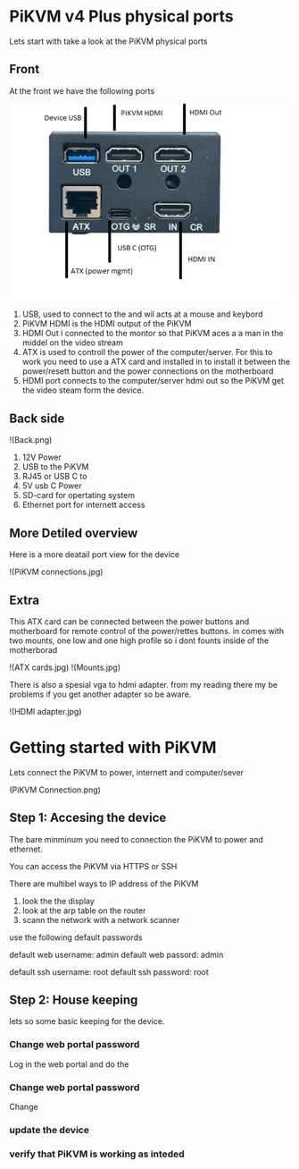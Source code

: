 #  PiKVM v4 Plus physical ports 

Lets start with take a look at the PiKVM physical ports



## Front
At the front we have the following ports 

![Front](Front.png)


1. USB, used to connect to the and wil acts at a mouse and keybord
2. PiKVM HDMI is the HDMI output of the PiKVM 
3. HDMI Out i connected to the montor so that PiKVM aces a a man in the middel on the video stream 
4. ATX is used to controll the power of the computer/server. For this to work you need to use a ATX card and installed in to install it between the power/resett button and the power connections on the motherboard
5. HDMI port connects to the computer/server hdmi out so the PiKVM get the video steam form the device. 


## Back side



!(Back.png)


1. 12V Power
2. USB to the PiKVM 
3. RJ45 or USB C to 
4. 5V usb C Power
5. SD-card for opertating system
6. Ethernet port for internett access


##  More Detiled overview
Here is a more deatail port view for the device

!(PiKVM connections.jpg)


## Extra

This ATX card can be connected between the power buttons and motherboard for remote control of the power/rettes buttons.
in comes with two mounts, one low and one high profile so i dont founts inside of the motherborad 

!(ATX cards.jpg)
!(Mounts.jpg)

There is also a spesial vga to hdmi adapter. from my reading there my be problems if you get another adapter so be aware.  

!(HDMI adapter.jpg)


# Getting started with PiKVM

Lets connect the PiKVM to power, internett and computer/sever 

(PiKVM Connection.png)


## Step 1: Accesing the device

The bare minminum you need to connection the PiKVM to power and ethernet.

You can access the PiKVM via HTTPS or SSH

There are multibel ways to IP address of the PiKVM
1. look the the display
2. look at the arp table on the router
3. scann the network with a network scanner


use the following default passwords

default web username: admin
default web passord: admin

default ssh username: root
default ssh password: root


## Step 2: House keeping

lets so some basic keeping for the device. 


### Change web portal password
Log in the web portal and do the


### Change web portal password

Change 


### update the device


### verify that PiKVM is working as inteded 



